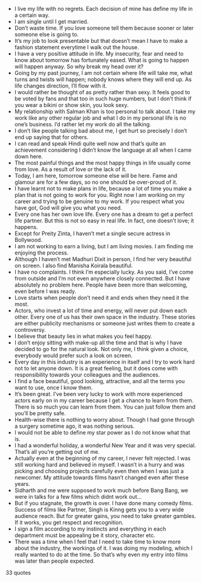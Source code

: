  - I live my life with no regrets. Each decision of mine has define my life in a certain way.
 - I am single until I get married.
 - Don’t waste time. If you love someone tell them because sooner or later someone else is going to.
 - It’s my job to look presentable but that doesn’t mean I have to make a fashion statement everytime I walk out the house.
 - I have a very positive attitude in life. My insecurity, fear and need to know about tomorrow has fortunately eased. What is going to happen will happen anyway. So why break my head over it?
 - Going by my past journey, I am not certain where life will take me, what turns and twists will happen; nobody knows where they will end up. As life changes direction, I’ll flow with it.
 - I would rather be thought of as pretty rather than sexy. It feels good to be voted by fans and that too in such huge numbers, but I don’t think if you wear a bikini or show skin, you look sexy.
 - My relationship with Salman Khan is too personal to talk about. I take my work like any other regular job and what I do in my personal life is no one’s business. I’d rather let my work do all the talking.
 - I don’t like people talking bad about me, I get hurt so precisely I don’t end up saying that for others.
 - I can read and speak Hindi quite well now and that’s quite an achievement considering I didn’t know the language at all when I came down here.
 - The most painful things and the most happy things in life usually come from love. As a result of love or the lack of it.
 - Today, I am here, tomorrow someone else will be here. Fame and glamour are for a few days, so no one should be over-proud of it.
 - I have learnt not to make plans in life, because a lot of time you make a plan that is not going to work for you. Right now I am working on my career and trying to be genuine to my work. If you respect what you have got, God will give you what you need.
 - Every one has her own love life. Every one has a dream to get a perfect life partner. But this is not so easy in real life. In fact, one doesn’t love; it happens.
 - Except for Preity Zinta, I haven’t met a single secure actress in Bollywood.
 - I am not working to earn a living, but I am living movies. I am finding me enjoying the process.
 - Although I haven’t met Madhuri Dixit in person, I find her very beautiful on screen. I also find Manisha Koirala beautiful.
 - I have no complaints. I think I’m especially lucky. As you said, I’ve come from outside and I’m not even anywhere closely connected. But I have absolutely no problem here. People have been more than welcoming, even before I was ready.
 - Love starts when people don’t need it and ends when they need it the most.
 - Actors, who invest a lot of time and energy, will never put down each other. Every one of us has their own space in the industry. These stories are either publicity mechanisms or someone just writes them to create a controversy.
 - I believe that beauty lies in what makes you feel happy.
 - I don’t enjoy sitting with make-up all the time and that is why I have decided to go for the natural look. Not only me, I think given a choice, everybody would prefer such a look on screen.
 - Every day in this industry is an experience in itself and I try to work hard not to let anyone down. It is a great feeling, but it does come with responsibility towards your colleagues and the audiences.
 - I find a face beautiful, good looking, attractive, and all the terms you want to use, once I know them.
 - It’s been great. I’ve been very lucky to work with more experienced actors early on in my career because I get a chance to learn from them. There is so much you can learn from them. You can just follow them and you’ll be pretty safe.
 - Health-wise there is nothing to worry about. Though I had gone through a surgery sometime ago, it was nothing serious.
 - I would not be able to define my star power as I do not know what that is.
 - I had a wonderful holiday, a wonderful New Year and it was very special. That’s all you’re getting out of me.
 - Actually even at the beginning of my career, I never felt rejected. I was still working hard and believed in myself. I wasn’t in a hurry and was picking and choosing projects carefully even then when I was just a newcomer. My attitude towards films hasn’t changed even after these years.
 - Sidharth and me were supposed to work much before Bang Bang, we were in talks for a few films which didnt work out...
 - But if you stagnate, the growth is over. I have done many comedy films. Success of films like Partner, Singh is Kinng gets you to a very wide audience reach. But for greater gains, you need to take greater gambles. If it works, you get respect and recognition.
 - I sign a film according to my instincts and everything in each department must be appealing be it story, character etc.
 - There was a time when I feel that I need to take time to know more about the industry, the workings of it. I was doing my modeling, which I really wanted to do at the time. So that’s why even my entry into films was later than people expected.

33 quotes